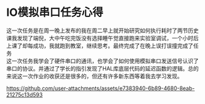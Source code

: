 # IO模拟串口任务心得
这一次任务是在周一晚上发布的我在周二早上就开始研究如何执行耗时了两节历史课我发现了端倪，大中午吃完饭没有选择睡午觉直接跑来实验室调试，一个小时后上课了却每成功，我就跑到教室，继续思考。最终完成了在晚上误打误撞完成了任务  
这一次任务我学会了硬件串口的通讯，也学会了如何使用模拟串口发送信号认识了串口的协议。并通过了学长的指引发现了HAL库底层代码的延迟函数的逻辑。总的来说这一次作业的收获还是很多的，但还有许多新东西等着我去学习发现。




https://github.com/user-attachments/assets/e7383940-6b89-4680-8eab-21275c13d593


